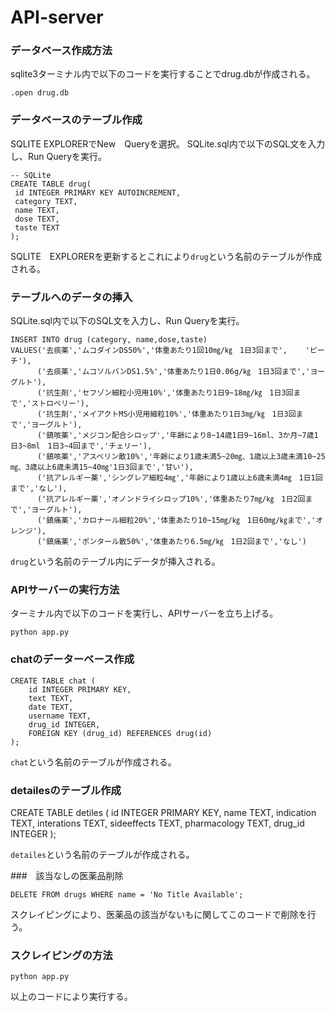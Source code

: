 # API-server

### データベース作成方法

sqlite3ターミナル内で以下のコードを実行することでdrug.dbが作成される。
```
.open drug.db
```


### データベースのテーブル作成

SQLITE EXPLORERでNew　Queryを選択。
SQLite.sql内で以下のSQL文を入力し、Run Queryを実行。
```
-- SQLite
CREATE TABLE drug(
 id INTEGER PRIMARY KEY AUTOINCREMENT,
 category TEXT,
 name TEXT,
 dose TEXT,
 taste TEXT
);
```
SQLITE　EXPLORERを更新するとこれにより`drug`という名前のテーブルが作成される。

### テーブルへのデータの挿入

SQLite.sql内で以下のSQL文を入力し、Run Queryを実行。
```
INSERT INTO drug (category, name,dose,taste)
VALUES('去痰薬','ムコダインDS50%','体重あたり1回10㎎/㎏　1日3回まで',	'ピーチ'),
      ('去痰薬','ムコソルバンDS1.5%','体重あたり1日0.06g/㎏　1日3回まで','ヨーグルト'),
      ('抗生剤','セフゾン細粒小児用10%','体重あたり1日9~18㎎/㎏　1日3回まで','ストロベリー'),
      ('抗生剤','メイアクトMS小児用細粒10%','体重あたり1日3㎎/㎏　1日3回まで','ヨーグルト'),
      ('鎮咳薬','メジコン配合シロップ','年齢により8~14歳1日9~16ml、3か月~7歳1日3~8ml　1日3~4回まで','チェリー'),
      ('鎮咳薬','アスベリン散10%','年齢により1歳未満5~20㎎、1歳以上3歳未満10~25㎎、3歳以上6歳未満15~40㎎'1日3回まで','甘い'),
      ('抗アレルギー薬','シングレア細粒4㎎','年齢により1歳以上6歳未満4㎎　1日1回まで','なし'),
      ('抗アレルギー薬','オノンドライシロップ10%','体重あたり7㎎/㎏　1日2回まで','ヨーグルト'),
      ('鎮痛薬','カロナール細粒20%','体重あたり10~15㎎/㎏　1日60㎎/㎏まで','オレンジ'),
      ('鎮痛薬','ポンタール散50%','体重あたり6.5㎎/㎏　1日2回まで','なし')
```
`drug`という名前のテーブル内にデータが挿入される。

### APIサーバーの実行方法

ターミナル内で以下のコードを実行し、APIサーバーを立ち上げる。
```
python app.py

```

### chatのデーターベース作成

```
CREATE TABLE chat (
    id INTEGER PRIMARY KEY,
    text TEXT,
    date TEXT,
    username TEXT,
    drug_id INTEGER,
    FOREIGN KEY (drug_id) REFERENCES drug(id)
);

```

`chat`という名前のテーブルが作成される。

### detailesのテーブル作成

CREATE TABLE detiles (
    id INTEGER PRIMARY KEY,
     name  TEXT,
     indication TEXT,
     interations TEXT,
     sideeffects TEXT,
     pharmacology TEXT,
     drug_id INTEGER
);

`detailes`という名前のテーブルが作成される。

###　該当なしの医薬品削除

```
DELETE FROM drugs WHERE name = 'No Title Available';

```

スクレイピングにより、医薬品の該当がないもに関してこのコードで削除を行う。

### スクレイピングの方法

```
python app.py

```
以上のコードにより実行する。

